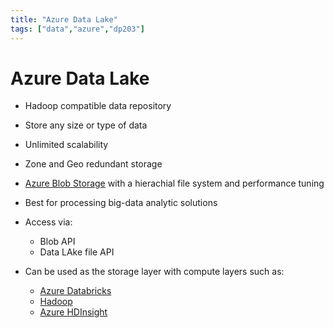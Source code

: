 ```yaml
---
title: "Azure Data Lake"
tags: ["data","azure","dp203"]
---
```


# Azure Data Lake

- Hadoop compatible data repository

- Store any size or type of data

- Unlimited scalability

- Zone and Geo redundant storage

- [Azure Blob Storage][blob] with a hierachial file system and performance tuning

- Best for processing big-data analytic solutions

- Access via:
    - Blob API
    - Data LAke file API

- Can be used as the storage layer with compute layers such as:
    - [Azure Databricks][databricks]
    - [Hadoop][hadoop]
    - [Azure HDInsight][hdinsight]

[blob]: ./azure_blob_storage.md
[databricks]: ./azure_databricks.md
[hadoop]: ./azure_hadoop.md
[hdinsight]: ./azure_hdinsight.md
